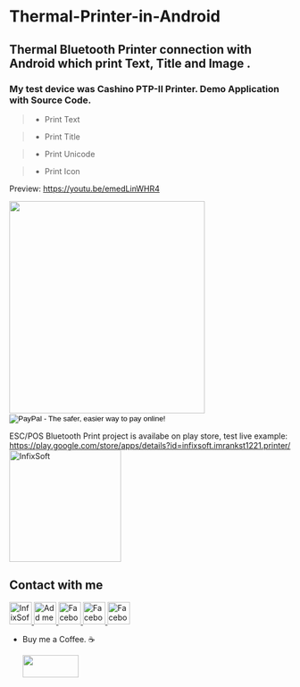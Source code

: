 # Thermal-Printer-in-Android 

## Thermal Bluetooth Printer connection with Android which print Text, Title and Image . 
### My test device was Cashino PTP-II Printer. Demo Application with Source Code.

> * Print Text

> * Print Title

> * Print Unicode

> * Print Icon 

Preview: https://youtu.be/emedLinWHR4

<img src="https://cloud.githubusercontent.com/assets/7795398/22687215/4c9d4f5e-ed51-11e6-8314-732da33427a0.JPG" width="350" height="380">


<form action="https://www.paypal.com/cgi-bin/webscr" method="post" target="_top">
<input type="hidden" name="cmd" value="_s-xclick">
<input type="hidden" name="hosted_button_id" value="MCLBW2YHUUHJ8">
<input type="image" src="https://www.paypalobjects.com/en_US/i/btn/btn_donateCC_LG.gif" border="0" name="submit" alt="PayPal - The safer, easier way to pay online!">
<img alt="" border="0" src="https://www.paypalobjects.com/en_US/i/scr/pixel.gif" width="1" height="1">
</form>

ESC/POS Bluetooth Print project is availabe on play store, test live example: 
<br>
<a href="https://play.google.com/store/apps/details?id=infix.imrankst1221.rocket.web/">https://play.google.com/store/apps/details?id=infixsoft.imrankst1221.printer/</a>
<br>
<a href="https://play.google.com/store/apps/details?id=infixsoft.imrankst1221.printer/" rel="nofollow">
  <img alt="InfixSoft" src="https://user-images.githubusercontent.com/7795398/50726494-0fa7b280-1138-11e9-9f2a-74d40f877302.png" width="200" height="200" >
</a>
<br>

## Contact with me
<a href="http://www.infixsoft.com/" rel="nofollow">
  <img alt="InfixSoft" src="https://user-images.githubusercontent.com/7795398/50554917-cf86a100-0ced-11e9-86d5-20bab2faed9b.png" width="40" height="40" >
</a>
<a href="https://www.linkedin.com/in/imrankst1221/" rel="nofollow">
  <img alt="Add me to Linkedin" src="https://user-images.githubusercontent.com/7795398/50554847-a6194580-0cec-11e9-91fb-b766bbbfd420.png" width="40" height="40" >
</a>
<a href="https://www.facebook.com/infixsoft/" rel="nofollow">
  <img alt="Facebook" src="https://user-images.githubusercontent.com/7795398/50554846-a580af00-0cec-11e9-9f86-08e8940d468b.png" width="40" height="40" >
</a>
<a href="https://medium.com/@imrankst1221/" rel="nofollow">
  <img alt="Facebook" src="https://user-images.githubusercontent.com/7795398/50554848-a6194580-0cec-11e9-93ca-ebee078d626d.png" width="40" height="40" >
</a>
<a href="https://www.youtube.com/channel/UCz1M4tNjTK_SgCZwiP-zFJQ" rel="nofollow">
  <img alt="Facebook" src="https://user-images.githubusercontent.com/7795398/50554850-a6b1dc00-0cec-11e9-9673-9ba0c0ab4fa9.png" width="40" height="40" >
</a>
<br>



* Buy me a Coffee. ☕️ 
   
   <a href="https://www.paypal.me/imrankst1221" target="_blank"><img src="https://www.paypalobjects.com/webstatic/i/logo/rebrand/ppcom.svg" width="100" height="40" style="margin-bottom:-15px;"></a> 

